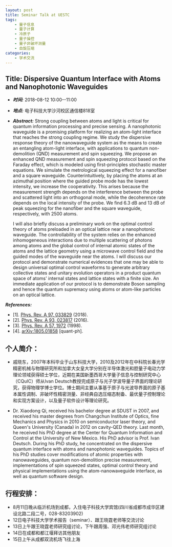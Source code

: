 ```yaml
---
layout: post
title: Seminar Talk at UESTC
tags:
    - 量子信息
    - 量子计算
    - 冷原子
    - 量子操控
    - 量子非破坏测量
    - 自旋压缩
categories:
    - 学术交流
---
```


## Title: Dispersive Quantum Interface with Atoms and Nanophotonic Waveguides

+ ***时间:*** 2018-08-12 10:00--11:00

+ ***地点:*** 电子科技大学沙河校区通信楼818室

+ ***Abstract:*** Strong coupling between atoms and light is critical for quantum information processing and precise sensing. A nanophotonic waveguide is a promising platform for realizing an atom-light interface that reaches the strong coupling regime. We study the dispersive response theory of the nanowaveguide system as the means to create an entangling atom-light interface, with applications to quantum non-demolition (QND) measurement and spin squeezing.
We propose an enhanced QND measurement and spin squeezing protocol based on the Faraday effect, which is modeled using first-principles stochastic master equations.
We simulate the metrological squeezing effect for a nanofiber and a square waveguide. Counterintuitively, by placing the atoms at an azimuthal position where the guided probe mode has the lowest intensity, we increase the cooperativity.  This arises because the measurement strength depends on the interference between the probe and scattered light into an orthogonal mode, while the decoherence rate depends on the local intensity of the probe. We find 6.3 dB and 13 dB of peak squeezing for the nanofiber and the square waveguide, respectively, with 2500 atoms.

    I will also briefly discuss a preliminary work on the optimal control theory of atoms preloaded in an optical lattice near a nanophotonic waveguide.
The controllability of the system relies on the enhanced inhomogeneous interactions due to multiple scattering of photons among atoms and the global control of internal atomic states of the atoms and the lattice geometry using a microwave control field and the guided modes of the waveguide near the atoms.
I will discuss our protocol and demonstrate numerical evidences that one may be able to design universal optimal control waveforms to generate arbitrary collective states and unitary evolution operators in a product quantum space of atoms' internal states and lattice states with a finite size.
An immediate application of our protocol is to demonstrate Boson sampling and hence the quantum supremacy using atoms or atom-like particles on an optical lattice.

***References:***

+ [1]. [Phys. Rev. A 97, 033829](https://dx.doi.org/10.1103/PhysRevA.97.033829) (2018).
+ [2]. [Phys. Rev. A 93, 023817](https://dx.doi.org/10.1103/PhysRevA.93.023817) (2016).
+ [3]. [Phys. Rev. A 57, 1972](https://dx.doi.org/10.1103/PhysRevA.57.1972) (1998).
+ [4]. [arXiv:1805.01858](https://arxiv.org/abs/1805.01858) [quant-ph].

## 个人简介：
+ 戚晓东，2007年本科毕业于山东科技大学，2010及2012年在中科院长春光学精密机械与物理研究所和加拿大女皇大学分别在半导体激光和腔量子电动力学理论领域获得硕士学位，近期在美国新墨西哥大学量子信息与控制研究中心（CQuIC）师从Ivan Deutsch教授完成原子与光子学波导量子界面的理论研究，获得物理学博士学位。博士期间主要从事基于原子与光波导界面的原子基本属性调制、非破坏性精密测量、非经典自选压缩态制备、最优量子控制理论和实现方案设计，以及量子软件设计等理论研究。

+ Dr. Xiaodong Qi, received his bachelor degree at SDUST in 2007, and received his master degrees from Changchun Institute of Optics, fine Mechanics and Physics in 2010 on semiconductor laser theory, and Queen's University (Canada) in 2012 on cavity-QED theory. Last month, he received his PhD degree at the Center for Quantum Information and Control at the University of New Mexico. His PhD advisor is Prof. Ivan Deutsch. During his PhD study, he concentrated on the dispersive quantum interface with atoms and nanophotonic waveguides. Topics of his PhD studies cover modifications of atomic properties with nanowaveguides, quantum non-demolition precise measurement, implementations of spin squeezed states, optimal control theory and physical implementations using the atom-nanowaveguide interface, as well as quantum software design.

## 行程安排：

+ 8月11日晚从临沂机场到成都，入住电子科技大学宾馆(四川省成都市成华区建设北路二段二号，028-83203902)
+ 12日电子科技大学学术报告（seminar）、跟王晓霆老师等交流讨论
+ 13日上午跟王晓霆老师研究组讨论，下午跟周强、邓光伟老师研究组讨论
+ 14日在成都和都江堰拜访其他朋友
+ 15日上午从成都双流机场飞往上海

